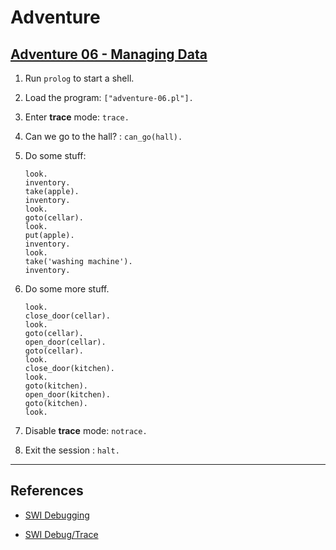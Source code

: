 # Adventure

## [Adventure 06 - Managing Data](http://pages.cs.wisc.edu/~fischer/cs538.s00/prolog/A7MANAGE.HTM)

1. Run `prolog` to start a shell.

2. Load the program: `["adventure-06.pl"].`

3. Enter __trace__ mode: `trace.`

4. Can we go to the hall? : `can_go(hall).`

5. Do some stuff:

    ```
    look.
    inventory.
    take(apple).
    inventory.
    look.
    goto(cellar).
    look.
    put(apple).
    inventory.
    look.
    take('washing machine').
    inventory.
    ```
6. Do some more stuff.

    ```
    look.
    close_door(cellar).
    look.
    goto(cellar).
    open_door(cellar).
    goto(cellar).
    look.
    close_door(kitchen).
    look.
    goto(kitchen).
    open_door(kitchen).
    goto(kitchen).
    look.
    ```

7. Disable __trace__ mode: `notrace.`

8. Exit the session : `halt.`

---

## References

* [SWI Debugging](http://www.swi-prolog.org/pldoc/man?section=debugging)

* [SWI Debug/Trace](http://www.swi-prolog.org/pldoc/man?section=debugger)
